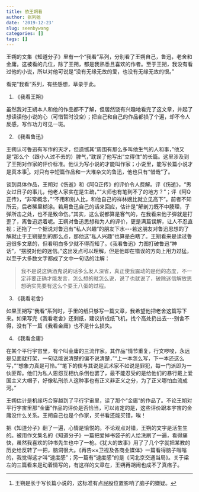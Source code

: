 ```yaml
---
title: 依王朔看
author: 张列弛
date: '2019-12-23'
slug: seenbywang
categories: []
tags: []
---
```

王朔的文集《知道分子》里有一个“我看”系列，分别看了王朔自己，鲁迅，老舍和金庸。这被看的几位，除了王朔，都是我熟悉且喜欢的作者。至于王朔，我没有看过他的小说，所以对他可说是“没有无缘无故的爱，也没有无缘无故的恨。”   

看完“我看”系列，有些感想，草录于此。  

1. 《我看王朔》 

虽然我对王朔本人和他的作品都不了解，但居然饶有兴趣地看完了这文章，并起了想读读他小说的心（可惜暂时没空）；把自己和自己的作品都损了个遍，却不令人反感，写作功力可见一斑。      

2. 《我看鲁迅》  

王朔认可鲁迅有写作的天才，但遗憾其“周围有那么多叫他生气的人和事，”他又是“那么个（跟小人过不去的）脾气，”耽误了他写出“立得住”的长篇。这里涉及到了王朔对作家的评价标准。他认为写小说的才能叫作家；小说里，能写长篇小说才是真本事[^1]。对只有中短篇作品和一大堆杂文的鲁迅，他也只有“惜哉”了。   

谈到具体作品，王朔对《伤逝》和《阿Q正传》的评价令人费解。评《伤逝》，“男女过日子的事儿，他老人家实在是生疏，”“大师也有笔到不了的地方？”；评《阿Q正传》，“非常概念，”“不用和别人比，和他自己的祥林嫂比就立见高下”。前者不知所云，后者稀里糊涂。若用鲁迅自己的话来回应，估计是“解剖刀既不中腠理，子弹所击之处，也不是致命伤。”其实，这么说都算是客气的，在我看来他子弹就是打歪了，离鲁迅远着呢。王朔对鲁迅思想和为人的评价，更是满篇误解，让人不忍直视；还拖了一个据说对鲁迅有“私人兴趣”的朋友下水---若这朋友对鲁迅思想的了解就止于王朔提到的那么点，那他这“私人兴趣”也算是白瞎了。王朔看来是读过鲁迅很多文章的，但看明白多少就不得而知了。《我看鲁迅》力图打破鲁迅“神话”，“摆脱对他的迷信。”这出发点可以理解，但是他却在错误的方向上用力过猛，以至于大多数文字都成了文中一句话的注解：  

> 我不是说这俩酒鬼说的话多么发人深省，真正使我震动的是他的态度，不一定非要正确才能发言，怎么想的就怎么说，说了也就说了，破除迷信解放思想确实先要有这么个耍王八蛋的过程。  

3. 《我看老舍》  

如果王朔写“我看”系列时，手里的纸只够写一篇文章，我希望他把老舍这篇写下来。如果写完《我看老舍》还剩纸，建议折成纸飞机，找个高处扔出去---别舍不得，没有下一篇《我看金庸》也不是什么损失。   

4. 《我看金庸》  

在某个平行宇宙里，有个叫金庸的三流作家。其作品“情节重复，行文啰唆，永远是见面就打架，一句话能说清楚的偏不说清楚，”“上一本怎么写，下一本还这么写，”“想象力真是可怜。”“笔下的侠与其说是武术家不如说是罪犯，每一门派即为一伙匪帮。他们为私人恩怨互相仇杀倒也罢了，最不能忍受的是给他们的暴行戴上爱国主义大帽子，好像私刑杀人这种事也有正义非正义之分，为了正义哪怕血流成河。”   

王朔估计是机缘巧合穿越到了平行宇宙里，读了那个“金庸”的作品了。不论王朔对平行宇宙里那“金庸”作品的评价是否恰当，可以肯定的是，这些评价跟本宇宙的金庸没什么关系。王朔自己也是个作家，买书看还能买错，唉！   

把《知道分子》翻了一遍，心情是愉悦的。不论观点对错，王朔的文字是活生生的。被用作文集名的《知道分子》一篇把爱掉书袋子的人给洗刷了一遍，看得痛快，虽然我喜欢的钟书先生也中了一枪。《犹大的故事》用了了几个字就把某教的历史给反转了一把，脑洞很大。《再告××卫视及各商业媒体》一篇看得脑子嗡嗡的，我觉得这才叫“速度感”；另一篇有“速度感”的是《问北京交通当局》。关于梁左的三篇看来是动着情写的，有这样的文章在，王朔再胡闹也成不了真痞子。   




[^1]: 王朔是长于写长篇小说的，这标准有点屁股位置影响了脑子的嫌疑。

